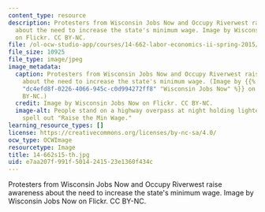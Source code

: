 ```yaml
---
content_type: resource
description: Protesters from Wisconsin Jobs Now and Occupy Riverwest raise awareness
  about the need to increase the state's minimum wage. Image by Wisconsin Jobs Now
  on Flickr. CC BY-NC.
file: /ol-ocw-studio-app/courses/14-662-labor-economics-ii-spring-2015/e7aa207f991f5014241523e1360f434c_14-662s15-th.jpg
file_size: 10925
file_type: image/jpeg
image_metadata:
  caption: Protesters from Wisconsin Jobs Now and Occupy Riverwest raise awareness
    about the need to increase the state's minimum wage. (Image by {{% resource_link
    "dc4efd8f-0226-4066-945c-c0d994272ff8" "Wisconsin Jobs Now" %}} on Flickr. CC
    BY-NC.)
  credit: Image by Wisconsin Jobs Now on Flickr. CC BY-NC.
  image-alt: People stand on a highway overpass at night holding lighted signs that
    spell out "Raise the Min Wage."
learning_resource_types: []
license: https://creativecommons.org/licenses/by-nc-sa/4.0/
ocw_type: OCWImage
resourcetype: Image
title: 14-662s15-th.jpg
uid: e7aa207f-991f-5014-2415-23e1360f434c
---
```

Protesters from Wisconsin Jobs Now and Occupy Riverwest raise awareness about the need to increase the state's minimum wage. Image by Wisconsin Jobs Now on Flickr. CC BY-NC.